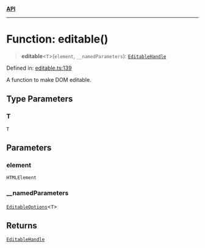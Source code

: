 [**API**](../API.md)

***

# Function: editable()

> **editable**\<`T`\>(`element`, `__namedParameters`): [`EditableHandle`](../interfaces/EditableHandle.md)

Defined in: [editable.ts:139](https://github.com/inokawa/edix/blob/48ffe0d01c66f9540b747e27424142d5598f2bec/src/editable.ts#L139)

A function to make DOM editable.

## Type Parameters

### T

`T`

## Parameters

### element

`HTMLElement`

### \_\_namedParameters

[`EditableOptions`](../interfaces/EditableOptions.md)\<`T`\>

## Returns

[`EditableHandle`](../interfaces/EditableHandle.md)
